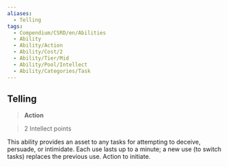 ```yaml
---
aliases:
  - Telling
tags:
  - Compendium/CSRD/en/Abilities
  - Ability
  - Ability/Action
  - Ability/Cost/2
  - Ability/Tier/Mid
  - Ability/Pool/Intellect
  - Ability/Categories/Task
---
```

    
      
## Telling      
>**Action**      
>2 Intellect points    
      
This ability provides an asset to any tasks for attempting to deceive, persuade, or intimidate. Each use lasts up to a minute; a new use (to switch tasks) replaces the previous use. Action to initiate.